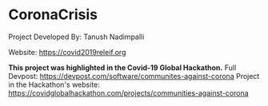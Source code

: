 # CoronaCrisis
Project Developed By: Tanush Nadimpalli

Website: https://covid2019releif.org

**This project was highlighted in the Covid-19 Global Hackathon.**
Full Devpost: https://devpost.com/software/communites-against-corona
Project in the Hackathon's website: https://covidglobalhackathon.com/projects/communities-against-corona

